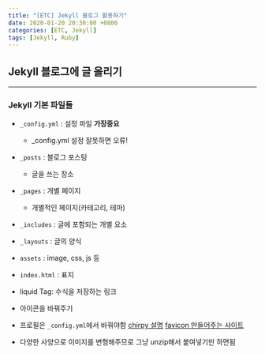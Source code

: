 ```yaml
---
title: "[ETC] Jekyll 블로그 활용하기"
date: 2020-01-20 20:30:00 +0800
categories: [ETC, Jekyll]
tags: [Jekyll, Ruby]
---
```


## Jekyll 블로그에 글 올리기

---

### Jekyll 기본 파일들

- `_config.yml` : 설정 파일 **가장중요**
  - _config.yml 설정 잘못하면 오류!
- `_posts` : 블로그 포스팅
  - 글을 쓰는 장소
- `_pages` : 개별 페이지
  - 개별적인 페이지(카테고리, 테마)
- `_includes` : 글에 포함되는 개별 요소
- `_layouts` : 글의 양식
- `assets` : image, css, js 등
- `index.html` : 표지

- liquid Tag: 수식을 저장하는 링크

- 아이콘을 바꿔주기
- 프로필은 `_config.yml`에서 바꿔야함
[chirpy 설명](https://chirpy.cotes.info/posts/customize-the-favicon/)
[favicon 만들어주는 사이트](https://www.favicon-generator.org/)
- 다양한 사양으로 이미지를 변형해주므로 그냥 unzip해서 붙여넣기만 하면됨
